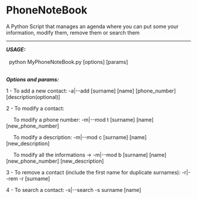 # PhoneNoteBook

A Python Script that manages an agenda where you can put some your information, modify them, remove them or search them
<hr>
<em><strong> USAGE: </strong></em><br><br>
&nbsp; python MyPhoneNoteBook.py [options] [params] <br> <br>

<em><strong> Options and params: </strong></em><br>

1 - To add a new contact: -a|--add [surname] [name] [phone_number] [description(optional)] <br>

2 - To modify a contact: <br>

&nbsp;&nbsp;&nbsp;&nbsp; To modify a phone number: -m|--mod t [surname] [name] [new_phone_number] <br>

&nbsp;&nbsp;&nbsp;&nbsp; To modify a description: -m|--mod c [surname] [name] [new_description] <br>

&nbsp;&nbsp;&nbsp;&nbsp; To modify all the informations -> -m|--mod b [surname] [name] [new_phone_number] [new_description] <br>

3 - To remove a contact (include the first name for duplicate surnames): -r|--rem -r [surname] <br>

4 - To search a contact: -s|--search -s surname [name]
